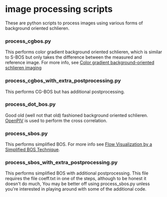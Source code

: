 image processing scripts
========================

These are python scripts to process images using various forms of background oriented schlieren.

### process_cgbos.py
This performs color gradient background oriented schlieren, which is similar to S-BOS but only takes the difference between the measured and reference image.  For more info, see [Color gradient background-oriented schlieren imaging](https://www.researchgate.net/publication/303324452_Color_gradient_background-oriented_schlieren_imaging)
### process_cgbos_with_extra_postprocessing.py
This performs CG-BOS but has additional postprocessing.
### process_dot_bos.py
Good old (well not that old) fashioned background oriented schlieren.  [OpenPIV](http://www.openpiv.net/openpiv-python/) is used to perform the cross correlation.
### process_sbos.py
This performs simplified BOS.  For more info see [Flow Visualization by a Simplified BOS Technique](https://www.researchgate.net/publication/268483453_Flow_Visualization_by_a_Simplified_BOS_Technique).
### process_sbos_with_extra_postprocessing.py
This performs simplified BOS with additional postprocessing.  This file requires the file coeff.txt in one of the steps, although to be honest it doesn't do much, You may be better off using process_sbos.py unless you're interested in playing around with some of the additional code.
